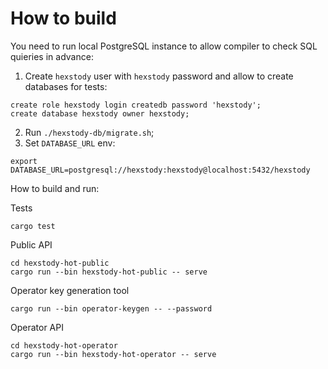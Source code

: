 # How to build
You need to run local PostgreSQL instance to allow compiler to check SQL quieries in advance:
1. Create `hexstody` user with `hexstody` password and allow to create databases for tests:
```
create role hexstody login createdb password 'hexstody';
create database hexstody owner hexstody;
```
2. Run `./hexstody-db/migrate.sh`;
3. Set `DATABASE_URL` env:
```
export DATABASE_URL=postgresql://hexstody:hexstody@localhost:5432/hexstody
```

How to build and run:

Tests
```
cargo test
```

Public API
```
cd hexstody-hot-public
cargo run --bin hexstody-hot-public -- serve
```

Operator key generation tool
```
cargo run --bin operator-keygen -- --password
```

Operator API
```
cd hexstody-hot-operator
cargo run --bin hexstody-hot-operator -- serve
```